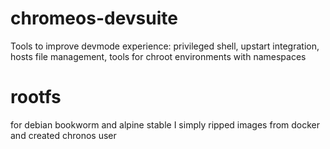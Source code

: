 # chromeos-devsuite
Tools to improve devmode experience: privileged shell, upstart integration, hosts file management, tools for chroot environments with namespaces

# rootfs

for debian bookworm and alpine stable I simply ripped images from docker and created chronos user
